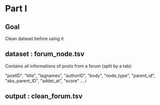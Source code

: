 # Part I
## Goal
Clean dataset before using it

## dataset : forum_node.tsv
Contains all informations of posts from a forum (split by a tab):

"postID", "title", "tagnames", "authorID", "body", "node_type", "parent_id", "abs_parent_ID", "addet_at", "score" ....i

## output : clean_forum.tsv

